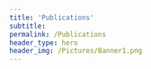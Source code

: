 ```yaml
---
title: 'Publications'
subtitle: 
permalink: /Publications
header_type: hero
header_img: /Pictures/Banner1.png
---
```

